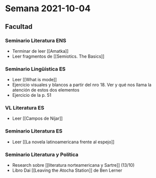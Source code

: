 
# Semana 2021-10-04

## Facultad

### Seminario Literatura ENS
-   Terminar de leer [[Amatka]]
-   Leer fragmentos de [[Semiotics. The Basics]]

### Seminario Lingüística ES
-   Leer [[What is mode]]
-   Ejercicio visuales y blancos a partir del nro 18. Ver y qué nos llama la atención de estos dos elementos 
-   Ejercicio de la p. 51
    
### VL Literatura ES
-   Leer [[Campos de Níjar]]
    
### Seminario Literatura ES
-   Leer [[La novela latinoamericana frente al espejo]]
    
### Seminario Literatura y Política
-   Research sobre [[literatura norteamericana y Sartre]] (13/10)
-   Libro Dai [[Leaving the Atocha Station]] de Ben Lerner